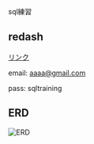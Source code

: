 sql練習

## redash

[リンク](http://34.80.124.18/queries/new)

email: aaaa@gmail.com

pass: sqltraining

## ERD
![ERD](https://raw.githubusercontent.com/YokoMasa/sql-traning/master/erd.png)
